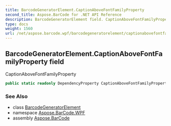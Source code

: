 ```yaml
---
title: BarcodeGeneratorElement.CaptionAboveFontFamilyProperty
second_title: Aspose.BarCode for .NET API Reference
description: BarcodeGeneratorElement field. CaptionAboveFontFamilyProperty
type: docs
weight: 1560
url: /net/aspose.barcode.wpf/barcodegeneratorelement/captionabovefontfamilyproperty/
---
```

## BarcodeGeneratorElement.CaptionAboveFontFamilyProperty field

CaptionAboveFontFamilyProperty

```csharp
public static readonly DependencyProperty CaptionAboveFontFamilyProperty;
```

### See Also

* class [BarcodeGeneratorElement](../)
* namespace [Aspose.BarCode.WPF](../../barcodegeneratorelement/)
* assembly [Aspose.BarCode](../../../)


